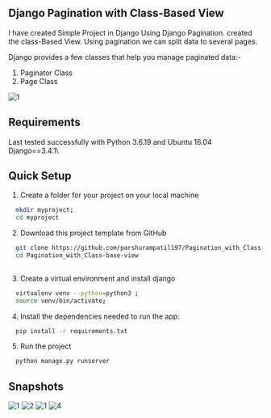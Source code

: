 

## Django Pagination with Class-Based View

I have created Simple Project in Django Using Django Pagination. created the class-Based View.
Using pagination we can split data to several pages.

Django provides a few classes that help you manage paginated data:-
  1. Paginator Class
  2. Page Class


![1](https://user-images.githubusercontent.com/84769341/206500360-f7b0e337-f8e0-4467-8b91-443ac9728313.png)

   
## Requirements

Last tested successfully with Python 3.6.19 and Ubuntu 16.04\
Django==3.4.1\



## Quick Setup

1. Create a folder for your project on your local machine
```bash
  mkdir myproject; 
  cd myproject

```

2. Download this project template from GitHub

```bash
  git clone https://github.com/parshurampatil197/Pagination_with_Class-base-view.git
  cd Pagination_with_Class-base-view
  
```

3. Create a virtual environment and install django

```bash
  virtualenv venv --python=python3 ; 
  source venv/bin/activate; 

```

4. Install the dependencies needed to run the app:

```bash
  pip install -r requirements.txt

```


5. Run the project

```bash
  python manage.py runserver

```
## Snapshots
![1](https://user-images.githubusercontent.com/84769341/206501178-df75424b-5f40-4c3a-bf0e-197d8dcbbcf4.png)
![2](https://user-images.githubusercontent.com/84769341/206501610-29196627-1beb-4706-95f0-e2daf3e99f08.png)
![1](https://user-images.githubusercontent.com/84769341/206500360-f7b0e337-f8e0-4467-8b91-443ac9728313.png)
![4](https://user-images.githubusercontent.com/84769341/206502209-4069022e-520c-409c-8ce2-e909abb1d9ff.png)



